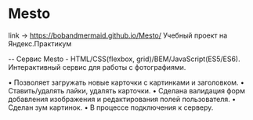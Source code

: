# Mesto
link -> https://bobandmermaid.github.io/Mesto/
Учебный проект на Яндекс.Практикум

-- Сервис Mesto - HTML/CSS(flexbox, grid)/BEM/JavaScript(ES5/ES6).
Интерактивный сервис для работы с фотографиями.

• Позволяет загружать новые карточки с картинками и заголовком.
• Ставить/удалять лайки, удалять карточки.
• Сделана валидация форм добавления изображения и редактирования полей пользователя.
• Сделан зум картинок.
• В процессе подключения к серверу.
